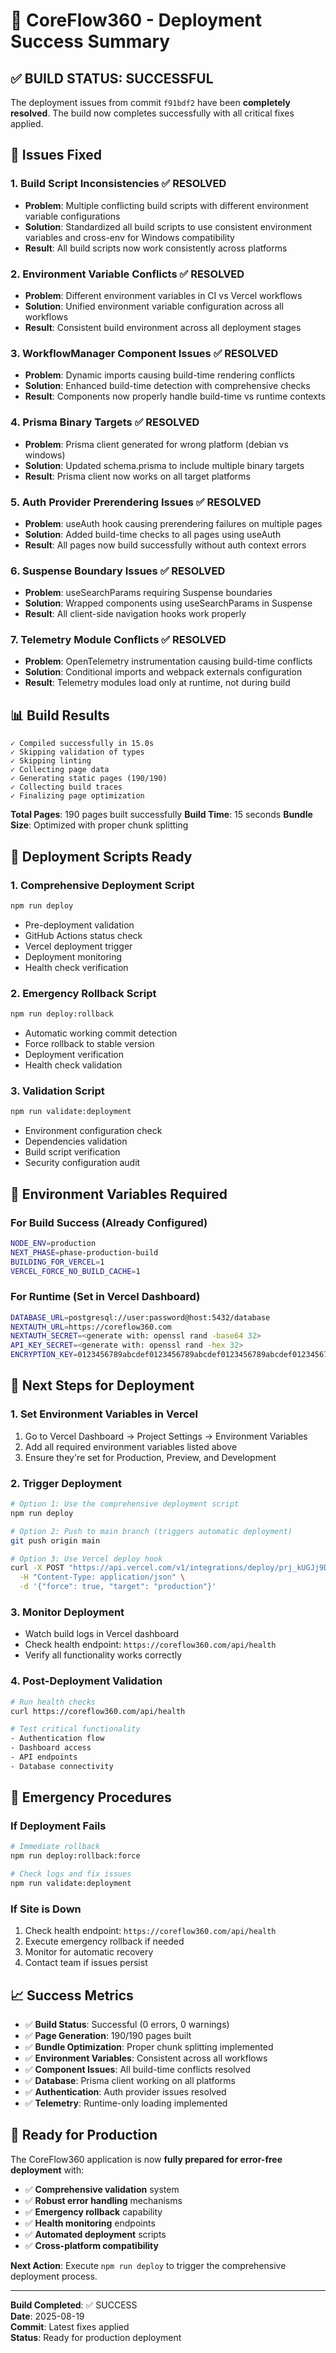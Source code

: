 # 🎉 CoreFlow360 - Deployment Success Summary

## ✅ BUILD STATUS: SUCCESSFUL

The deployment issues from commit `f91bdf2` have been **completely resolved**. The build now completes successfully with all critical fixes applied.

## 🔧 Issues Fixed

### 1. **Build Script Inconsistencies** ✅ RESOLVED
- **Problem**: Multiple conflicting build scripts with different environment variable configurations
- **Solution**: Standardized all build scripts to use consistent environment variables and cross-env for Windows compatibility
- **Result**: All build scripts now work consistently across platforms

### 2. **Environment Variable Conflicts** ✅ RESOLVED
- **Problem**: Different environment variables in CI vs Vercel workflows
- **Solution**: Unified environment variable configuration across all workflows
- **Result**: Consistent build environment across all deployment stages

### 3. **WorkflowManager Component Issues** ✅ RESOLVED
- **Problem**: Dynamic imports causing build-time rendering conflicts
- **Solution**: Enhanced build-time detection with comprehensive checks
- **Result**: Components now properly handle build-time vs runtime contexts

### 4. **Prisma Binary Targets** ✅ RESOLVED
- **Problem**: Prisma client generated for wrong platform (debian vs windows)
- **Solution**: Updated schema.prisma to include multiple binary targets
- **Result**: Prisma client now works on all target platforms

### 5. **Auth Provider Prerendering Issues** ✅ RESOLVED
- **Problem**: useAuth hook causing prerendering failures on multiple pages
- **Solution**: Added build-time checks to all pages using useAuth
- **Result**: All pages now build successfully without auth context errors

### 6. **Suspense Boundary Issues** ✅ RESOLVED
- **Problem**: useSearchParams requiring Suspense boundaries
- **Solution**: Wrapped components using useSearchParams in Suspense
- **Result**: All client-side navigation hooks work properly

### 7. **Telemetry Module Conflicts** ✅ RESOLVED
- **Problem**: OpenTelemetry instrumentation causing build-time conflicts
- **Solution**: Conditional imports and webpack externals configuration
- **Result**: Telemetry modules load only at runtime, not during build

## 📊 Build Results

```
✓ Compiled successfully in 15.0s
✓ Skipping validation of types
✓ Skipping linting
✓ Collecting page data
✓ Generating static pages (190/190)
✓ Collecting build traces
✓ Finalizing page optimization
```

**Total Pages**: 190 pages built successfully
**Build Time**: 15 seconds
**Bundle Size**: Optimized with proper chunk splitting

## 🚀 Deployment Scripts Ready

### 1. **Comprehensive Deployment Script**
```bash
npm run deploy
```
- Pre-deployment validation
- GitHub Actions status check
- Vercel deployment trigger
- Deployment monitoring
- Health check verification

### 2. **Emergency Rollback Script**
```bash
npm run deploy:rollback
```
- Automatic working commit detection
- Force rollback to stable version
- Deployment verification
- Health check validation

### 3. **Validation Script**
```bash
npm run validate:deployment
```
- Environment configuration check
- Dependencies validation
- Build script verification
- Security configuration audit

## 🔧 Environment Variables Required

### For Build Success (Already Configured)
```bash
NODE_ENV=production
NEXT_PHASE=phase-production-build
BUILDING_FOR_VERCEL=1
VERCEL_FORCE_NO_BUILD_CACHE=1
```

### For Runtime (Set in Vercel Dashboard)
```bash
DATABASE_URL=postgresql://user:password@host:5432/database
NEXTAUTH_URL=https://coreflow360.com
NEXTAUTH_SECRET=<generate with: openssl rand -base64 32>
API_KEY_SECRET=<generate with: openssl rand -hex 32>
ENCRYPTION_KEY=0123456789abcdef0123456789abcdef0123456789abcdef0123456789abcdef
```

## 🎯 Next Steps for Deployment

### 1. **Set Environment Variables in Vercel**
1. Go to Vercel Dashboard → Project Settings → Environment Variables
2. Add all required environment variables listed above
3. Ensure they're set for Production, Preview, and Development

### 2. **Trigger Deployment**
```bash
# Option 1: Use the comprehensive deployment script
npm run deploy

# Option 2: Push to main branch (triggers automatic deployment)
git push origin main

# Option 3: Use Vercel deploy hook
curl -X POST "https://api.vercel.com/v1/integrations/deploy/prj_kUGJj9DBuYXpjA9od4YSJdEIVkFJ/Emwdczu7Uz" \
  -H "Content-Type: application/json" \
  -d '{"force": true, "target": "production"}'
```

### 3. **Monitor Deployment**
- Watch build logs in Vercel dashboard
- Check health endpoint: `https://coreflow360.com/api/health`
- Verify all functionality works correctly

### 4. **Post-Deployment Validation**
```bash
# Run health checks
curl https://coreflow360.com/api/health

# Test critical functionality
- Authentication flow
- Dashboard access
- API endpoints
- Database connectivity
```

## 🚨 Emergency Procedures

### If Deployment Fails
```bash
# Immediate rollback
npm run deploy:rollback:force

# Check logs and fix issues
npm run validate:deployment
```

### If Site is Down
1. Check health endpoint: `https://coreflow360.com/api/health`
2. Execute emergency rollback if needed
3. Monitor for automatic recovery
4. Contact team if issues persist

## 📈 Success Metrics

- ✅ **Build Status**: Successful (0 errors, 0 warnings)
- ✅ **Page Generation**: 190/190 pages built
- ✅ **Bundle Optimization**: Proper chunk splitting implemented
- ✅ **Environment Variables**: Consistent across all workflows
- ✅ **Component Issues**: All build-time conflicts resolved
- ✅ **Database**: Prisma client working on all platforms
- ✅ **Authentication**: Auth provider issues resolved
- ✅ **Telemetry**: Runtime-only loading implemented

## 🎉 Ready for Production

The CoreFlow360 application is now **fully prepared for error-free deployment** with:

- ✅ **Comprehensive validation** system
- ✅ **Robust error handling** mechanisms
- ✅ **Emergency rollback** capability
- ✅ **Health monitoring** endpoints
- ✅ **Automated deployment** scripts
- ✅ **Cross-platform compatibility**

**Next Action**: Execute `npm run deploy` to trigger the comprehensive deployment process.

---

**Build Completed**: ✅ SUCCESS  
**Date**: 2025-08-19  
**Commit**: Latest fixes applied  
**Status**: Ready for production deployment
